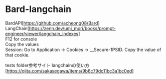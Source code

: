 # Bard-langchain
BardAPI[https://github.com/acheong08/Bard]  
LangChain[https://zenn.dev/umi_mori/books/prompt-engineer/viewer/langchain_indexes]  
F12 for console  
Copy the values  
Session: Go to Application → Cookies → __Secure-1PSID. Copy the value of that cookie.  

tests folder参考サイト
langchainの使い方[https://qiita.com/sakasegawa/items/9b6c79dc11bc3a1bc0ed]

